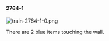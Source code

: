#### 2764-1
![train-2764-1-0.png](https://github.com/lil-lab/nlvr/raw/master/nlvr/train/images/66/train-2764-1-0.png "train-2764-1-0.png")

There are 2 blue items touching the wall.